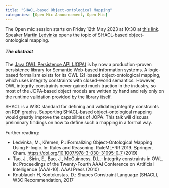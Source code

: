 ```yaml
---
title: "SHACL-based Object-ontological Mapping"
categories: [Open Mic Announcement, Open Mic]
---
```


The Open mic session starts on Friday 12th May 2023 at 10:30 at [this link](https://meet.jit.si/open-mic-kbss). Speaker [Martin Ledvinka](https://kbss.felk.cvut.cz/web/team#martin-ledvinka) opens the topic of SHACL-based object-ontological mapping.


##### The abstract

The [Java OWL Persistence API (JOPA)](https://github.com/kbss-cvut/jopa) is by now a production-proven persistence library for Semantic Web-based information systems.
A logic-based formalism exists for its OWL (2)-based object-ontological mapping, which uses integrity constraints with closed-world semantics. However,
OWL integrity constraints never gained much traction in the industry, so most of the JOPA-based object models are written by hand and rely only on the runtime
validation provided by the library itself.

SHACL is a W3C standard for defining and validating integrity constraints on RDF graphs. Supporting SHACL-based object-ontological mapping would greatly
improve the capabilities of JOPA. This talk will discuss preliminary findings on how to define such a mapping in a formal way.

Further reading:
* Ledvinka, M., Křemen, P.: Formalizing Object-Ontological Mapping Using F-logic. In: Rules and Reasoning. RuleML+RR 2019. Springer, Cham. https://doi.org/10.1007/978-3-030-31095-0_7 (2019)
* Tao, J., Sirin, E., Bao, J., McGuinness, D.L.: Integrity constraints in OWL. In: Proceedings of the Twenty-Fourth AAAI Conference on Artificial Intelligence (AAAI-10). AAAI Press (2010)
* Knublauch H, Kontokostas, D.: Shapes Constraint Language (SHACL), W3C Recommendation, 2017
